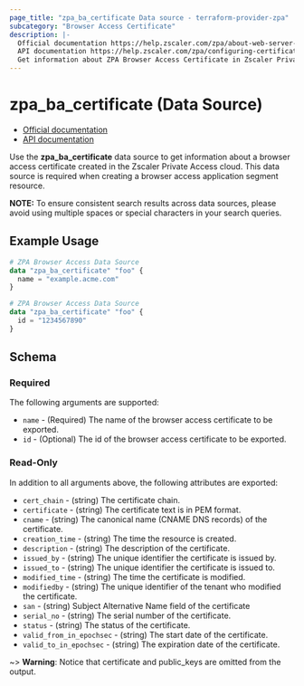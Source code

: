 ```yaml
---
page_title: "zpa_ba_certificate Data source - terraform-provider-zpa"
subcategory: "Browser Access Certificate"
description: |-
  Official documentation https://help.zscaler.com/zpa/about-web-server-certificates
  API documentation https://help.zscaler.com/zpa/configuring-certificates-using-api
  Get information about ZPA Browser Access Certificate in Zscaler Private Access cloud.
---
```


# zpa_ba_certificate (Data Source)

* [Official documentation](https://help.zscaler.com/zpa/about-web-server-certificates)
* [API documentation](https://help.zscaler.com/zpa/configuring-certificates-using-api)

Use the **zpa_ba_certificate** data source to get information about a browser access certificate created in the Zscaler Private Access cloud. This data source is required when creating a browser access application segment resource.

**NOTE:** To ensure consistent search results across data sources, please avoid using multiple spaces or special characters in your search queries.

## Example Usage

```terraform
# ZPA Browser Access Data Source
data "zpa_ba_certificate" "foo" {
  name = "example.acme.com"
}
```

```terraform
# ZPA Browser Access Data Source
data "zpa_ba_certificate" "foo" {
  id = "1234567890"
}
```

## Schema

### Required

The following arguments are supported:

* `name` - (Required) The name of the browser access certificate to be exported.
* `id` - (Optional) The id of the browser access certificate to be exported.

### Read-Only

In addition to all arguments above, the following attributes are exported:

* `cert_chain` - (string) The certificate chain.
* `certificate` - (string) The certificate text is in PEM format.
* `cname` - (string) The canonical name (CNAME DNS records) of the certificate.
* `creation_time` - (string) The time the resource is created.
* `description` - (string) The description of the certificate.
* `issued_by` - (string) The unique identifier the certificate is issued by.
* `issued_to` - (string) The unique identifier the certificate is issued to.
* `modified_time` - (string) The time the certificate is modified.
* `modifiedby` - (string) The unique identifier of the tenant who modified the certificate.
* `san` - (string)  Subject Alternative Name field of the certificate
* `serial_no` - (string) The serial number of the certificate.
* `status` - (string) The status of the certificate.
* `valid_from_in_epochsec` - (string) The start date of the certificate.
* `valid_to_in_epochsec` - (string) The expiration date of the certificate.

~> **Warning**: Notice that certificate and public_keys are omitted from the output.
